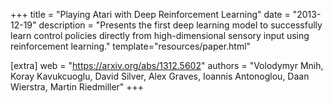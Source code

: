 +++
title = "Playing Atari with Deep Reinforcement Learning"
date = "2013-12-19"
description = "Presents the first deep learning model to successfully learn control policies directly from high-dimensional sensory input using reinforcement learning."
template="resources/paper.html"

[extra]
web = "https://arxiv.org/abs/1312.5602"
authors = "Volodymyr Mnih, Koray Kavukcuoglu, David Silver, Alex Graves, Ioannis Antonoglou, Daan Wierstra, Martin Riedmiller"
+++